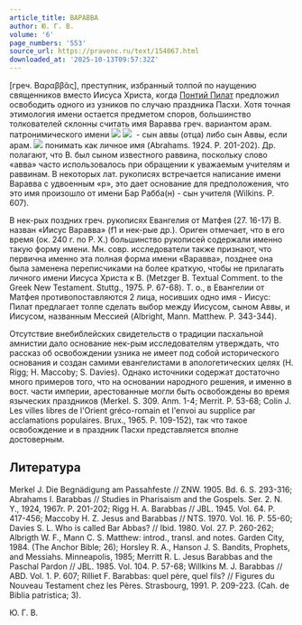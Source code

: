 ```yaml
---
article_title: ВАРАВВА
author: Ю. Г. В.
volume: '6'
page_numbers: '553'
source_url: https://pravenc.ru/text/154067.html
downloaded_at: '2025-10-13T09:57:32Z'
---
```


[греч. Βαραββᾶς], преступник, избранный толпой по наущению священников вместо Иисуса Христа, когда [Понтий Пилат](<https://pravenc.ru/text/Понтий Пилат.html>) предложил освободить одного из узников по случаю праздника Пасхи. Хотя точная этимология имени остается предметом споров, большинство толкователей склонны считать имя Варавва греч. вариантом арам. патронимического имени ![](<https://pravenc.ru/char/2712331/aba /image.png>) ![](<https://pravenc.ru/char/2712331/ rb/image.png>)  - сын аввы (отца) либо сын Аввы, если арам. ![](<https://pravenc.ru/char/2712331/aba /image.png>) понимать как личное имя (Abrahams. 1924. P. 201-202). Др. полагают, что В. был сыном известного раввина, поскольку слово «авва» часто использовалось при обращении к уважаемым учителям и раввинам. В некоторых лат. рукописях встречается написание имени Варавва с удвоенным «р», это дает основание для предположения, что это имя произошло от имени Бар Рабба(н) - сын учителя (Wilkins. P. 607).

В нек-рых поздних греч. рукописях Евангелия от Матфея (27. 16-17) В. назван «Иисус Варавва» (f1 и нек-рые др.). Ориген отмечает, что в его время (ок. 240 г. по Р. Х.) большинство рукописей содержали именно такую форму имени. Мн. совр. исследователи также признают, что первична именно эта полная форма имени «Варавва», позднее она была заменена переписчиками на более краткую, чтобы не прилагать личного имени Иисуса Христа к В. (Metzger B. Textual Comment. to the Greek New Testament. Stuttg., 1975. P. 67-68). Т. о., в Евангелии от Матфея противопоставляются 2 лица, носивших одно имя - Иисус: Пилат предлагает толпе сделать выбор между Иисусом, сыном Аввы, и Иисусом, названным Мессией (Albright, Mann. Matthew. P. 343-344).

Отсутствие внебиблейских свидетельств о традиции пасхальной амнистии дало основание нек-рым исследователям утверждать, что рассказ об освобождении узника не имеет под собой исторического основания и создан самими евангелистами в апологетических целях (H. Rigg; H. Maccoby; S. Davies). Однако источники содержат достаточно много примеров того, что на основании народного решения, и именно в вост. части империи, арестованные могли быть освобождены во время языческих праздников (Merkel. S. 309. Anm. 1-4; Merrit. P. 53-68; Colin J. Les villes libres de l'Orient gréco-romain et l'envoi au supplice par acclamations populaires. Brux., 1965. P. 109-152), так что такое освобождение и в праздник Пасхи представляется вполне достоверным.

## Литература

Merkel J. Die Begnädigung am Passahfeste // ZNW. 1905. Bd. 6. S. 293-316; Abrahams I. Barabbas // Studies in Pharisaism and the Gospels. Ser. 2. N. Y., 1924, 1967r. P. 201-202; Rigg H. A. Barabbas // JBL. 1945. Vol. 64. P. 417-456; Maccoby H. Z. Jesus and Barabbas // NTS. 1970. Vol. 16. P. 55-60; Davies S. L. Who is called Bar Abbas? // Ibid. 1980. Vol. 27. P. 260-262; Albrigth W. F., Mann C. S. Matthew: introd., transl. and notes. Garden City, 1984. (The Anchor Bible; 26); Horsley R. A., Hanson J. S. Bandits, Prophets, and Messiahs. Minneapolis, 1985; Merritt R. L. Jesus Barabbas and the Paschal Pardon // JBL. 1985. Vol. 104. P. 57-68; Willkins M. J. Barabbas // ABD. Vol. 1. P. 607; Rilliet F. Barabbas: quel père, quel fils? // Figures du Nouveau Testament chez les Pères. Strasbourg, 1991. P. 209-223. (Cah. de Biblia patristica; 3).

Ю. Г. В.
